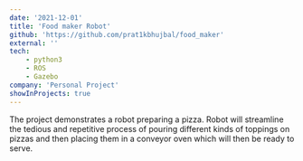 ```yaml
---
date: '2021-12-01'
title: 'Food maker Robot'
github: 'https://github.com/prat1kbhujbal/food_maker'
external: ''
tech: 
    - python3
    - ROS
    - Gazebo
company: 'Personal Project'
showInProjects: true
---
```

The project demonstrates a robot preparing a pizza. Robot will streamline the tedious and repetitive process of pouring different kinds of toppings on pizzas and then placing them in a conveyor oven which will then be ready to serve.
